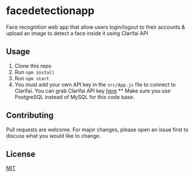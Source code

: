 # facedetectionapp
Face recognition web app that allow users login/logout to their accounts &amp; upload an image to detect a face inside it using Clarifai API

## Usage
1. Clone this repo
2. Run ```npm install```
3. Run ```npm start```
4. You must add your own API key in the ```src/App.js``` file to connect to Clarifai.
You can grab Clarifai API key [here](https://www.clarifai.com/)
** Make sure you use PostgreSQL instead of MySQL for this code base.

## Contributing
Pull requests are welcome. For major changes, please open an issue first to discuss what you would like to change.


## License
[MIT](https://choosealicense.com/licenses/mit/)
